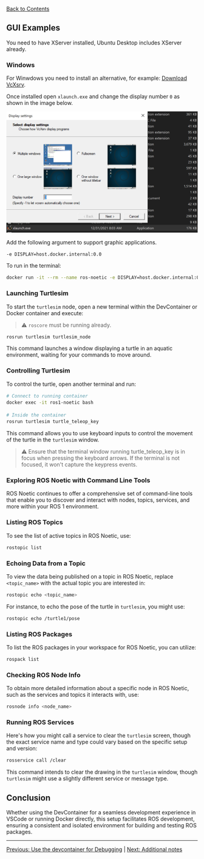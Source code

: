 [Back to Contents](../README.md)

## GUI Examples

You need to have XServer installed, Ubuntu Desktop includes XServer already.

### Windows

For Winwdows you need to install an alternative, for example: [Download VcXsrv](https://sourceforge.net/projects/vcxsrv/).

Once installed open `xlaunch.exe` and change the display number `0` as shown in the image below.

![xserver](../docs/images/image.png)

Add the following argument to support graphic applications.

```bash
-e DISPLAY=host.docker.internal:0.0
```

To run in the terminal: 

```bash
docker run -it --rm --name ros-noetic -e DISPLAY=host.docker.internal:0.0 ros-noetic-workspace
```

### Launching Turtlesim

To start the `turtlesim` node, open a new terminal within the DevContainer or Docker container and execute:

> :warning: `roscore` must be running already.

```bash
rosrun turtlesim turtlesim_node
```

This command launches a window displaying a turtle in an aquatic environment, waiting for your commands to move around.

### Controlling Turtlesim

To control the turtle, open another terminal and run:


```bash
# Connect to running container
docker exec -it ros1-noetic bash

# Inside the container
rosrun turtlesim turtle_teleop_key
```

This command allows you to use keyboard inputs to control the movement of the turtle in the `turtlesim` window.

> :warning: Ensure that the terminal window running turtle_teleop_key is in focus when pressing the keyboard arrows. If the terminal is not focused, it won't capture the keypress events.

### Exploring ROS Noetic with Command Line Tools

ROS Noetic continues to offer a comprehensive set of command-line tools that enable you to discover and interact with nodes, topics, services, and more within your ROS 1 environment.

### Listing ROS Topics

To see the list of active topics in ROS Noetic, use:

```bash
rostopic list
```

### Echoing Data from a Topic

To view the data being published on a topic in ROS Noetic, replace `<topic_name>` with the actual topic you are interested in:

```bash
rostopic echo <topic_name>
```

For instance, to echo the pose of the turtle in `turtlesim`, you might use:

```bash
rostopic echo /turtle1/pose
```

### Listing ROS Packages

To list the ROS packages in your workspace for ROS Noetic, you can utilize:

```bash
rospack list
```

### Checking ROS Node Info

To obtain more detailed information about a specific node in ROS Noetic, such as the services and topics it interacts with, use:

```bash
rosnode info <node_name>
```

### Running ROS Services

Here's how you might call a service to clear the `turtlesim` screen, though the exact service name and type could vary based on the specific setup and version:

```bash
rosservice call /clear
```

This command intends to clear the drawing in the `turtlesim` window, though `turtlesim` might use a slightly different service or message type. 

## Conclusion

Whether using the DevContainer for a seamless development experience in VSCode or running Docker directly, this setup facilitates ROS development, ensuring a consistent and isolated environment for building and testing ROS packages.

---

[Previous: Use the devcontainer for Debugging](./06_Devcontainer.md) | [Next: Additional notes](./08_Additional_Notes.md)
